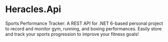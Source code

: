 # Heracles.Api
Sports Performance Tracker: A REST API for .NET 6-based personal project to record and monitor gym, running, and boxing performances. Easily store and track your sports progression to improve your fitness goals!
